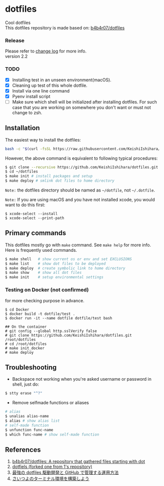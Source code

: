 # dotfiles
Cool dotfiles  
This dotfiles repository is made based on: [b4b4r07/dotfiles](https://github.com/b4b4r07/dotfiles)

### Release
Please refer to [change log](./CHANGELOG.md) for more info.  
version 2.2

### TODO
- [x] Installing test in an unseen environment(macOS).
- [x] Cleaning up test of this whole dotfile. 
- [x] Install via one line command
- [x] Pyenv install script
- [ ] Make sure which shell will be initialized after installing dotfiles. For such case that you are working on somewhere you don't want or must not change to zsh.

## Installation
The easiest way to install the dotfiles:
```bash
bash -c "$(curl -fsSL https://raw.githubusercontent.com/KeishiIshihara/dotfiles/master/etc/init/install)"
```
However, the above command is equivalent to following typical procedures: 
```bash
$ git clone --recursive https://github.com/KeishiIshihara/dotfiles.git ~/dotfiles
$ cd ~/dotfiles
$ make init # install packages and setup
$ make deploy # smlink dot files to home directory 
```
`Note:` the dotfiles directory should be named as `~/dotfile`, not `~/.dotfile`.  

`Note:` If you are using macOS and you have not installed xcode, you would want to do this first:  
```terminal.app
$ xcode-select --install
$ xcode-select --print-path
```
## Primary commands
This dotfiles mostly go with `make` command. See `make help` for more info. Here is frequently used commands.
```bash
$ make shell   # show current os or env and set EXCLUSIONS
$ make list    # show dot files to be deployed
$ make deploy  # create symbolic link to home directory
$ make show    # show all dot files
$ make init    # setup environmental settings
```

### Testing on Docker (not confirmed)
for more checking purpose in advance.
```
$ cd Docker
$ docker build -t dotfile/test .
$ docker run -it --name dotfile dotfile/test bash

## On the container
# git config --global http.sslVerify false
# git clone https://github.com/KeishiIshihara/dotfiles.git /root/dotfiles
# cd /root/dotfiles
# make init_docker
# make deploy
```

## Troubleshooting 
- Backspace not working when you're asked username or password in shell, just do:
```bash
$ stty erase "^?"
```
- Remove selfmade functions or aliases
```bash
# alias
$ unalias alias-name
$ alias # show alias list
# self-made function
$ unfunction func-name
$ which func-name # show self-made function
```

## References
1. [b4b4r07/dotfiles: A repository that gathered files starting with dot](https://github.com/b4b4r07/dotfiles)
2. [dotfiels (forked one from 1's repository)](https://github.com/amien8/dotfiles-b4b4r07)
3. [最強の dotfiles 駆動開発と GitHub で管理する運用方法](https://qiita.com/b4b4r07/items/b70178e021bef12cd4a2)
4. [さいつよのターミナル環境を構築しよう](https://qiita.com/b4b4r07/items/09815eda8ef72e0b472e)
